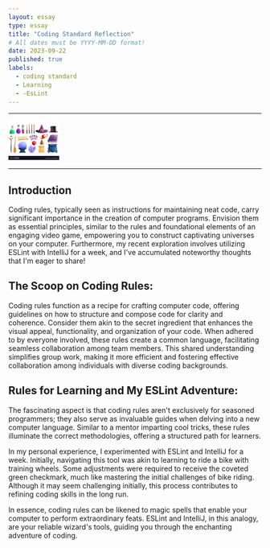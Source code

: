 ```yaml
---
layout: essay
type: essay
title: "Coding Standard Reflection"
# All dates must be YYYY-MM-DD format!
date: 2023-09-22
published: true
labels:
  - coding standard
  - Learning
  - -EsLint
---
```

<hr>
<img width="20%" class="rounded float-start pe-4" src="../img/wizzard.jpg">
<hr>

## Introduction

Coding rules, typically seen as instructions for maintaining neat code, carry significant importance in the creation of computer programs. Envision 
them as essential principles, similar to the rules and foundational elements of an engaging video game, empowering you to construct captivating universes 
on your computer. Furthermore, my recent exploration involves utilizing ESLint with IntelliJ for a week, and I've accumulated noteworthy thoughts that I'm eager to share!

## The Scoop on Coding Rules:
Coding rules function as a recipe for crafting computer code, offering guidelines on how to structure and compose code for clarity and coherence. Consider 
them akin to the secret ingredient that enhances the visual appeal, functionality, and organization of your code. When adhered to by everyone involved, these rules 
create a common language, facilitating seamless collaboration among team members. This shared understanding simplifies group work, making it more efficient and fostering 
effective collaboration among individuals with diverse coding backgrounds.

## Rules for Learning and My ESLint Adventure:
The fascinating aspect is that coding rules aren't exclusively for seasoned programmers; they also serve as invaluable guides when delving into a new computer language. Similar 
to a mentor imparting cool tricks, these rules illuminate the correct methodologies, offering a structured path for learners.

In my personal experience, I experimented with ESLint and IntelliJ for a week. Initially, navigating this tool was akin to learning to ride a bike with training wheels. Some 
adjustments were required to receive the coveted green checkmark, much like mastering the initial challenges of bike riding. Although it may seem challenging initially, 
this process contributes to refining coding skills in the long run.

In essence, coding rules can be likened to magic spells that enable your computer to perform extraordinary feats. ESLint and IntelliJ, in this analogy, are your reliable 
wizard's tools, guiding you through the enchanting adventure of coding.
